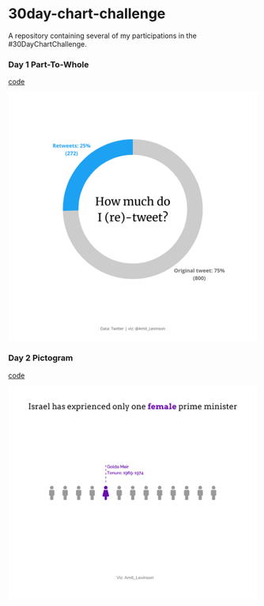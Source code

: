 # 30day-chart-challenge
A repository containing several of my participations in the #30DayChartChallenge.

### Day 1 Part-To-Whole

[code](https://github.com/AmitLevinson/30day-chart-challenge/blob/main/code_and_plots/01_part_to_whole/01_part_to_whole.R)

<img src="https://github.com/AmitLevinson/30day-chart-challenge/blob/main/code_and_plots/01_part_to_whole/retweet.png?raw=true" alt="a doughtnut chart showing Amit Levinson's tweeting vs retweeting. 25% (272 tweets) are retweets and 75% are original tweets (800 tweets)" width = 700 align="center">

### Day 2 Pictogram

[code](https://github.com/AmitLevinson/30day-chart-challenge/blob/main/code_and_plots/02_pictogram/pm.R)

<img src="https://github.com/AmitLevinson/30day-chart-challenge/blob/main/code_and_plots/02_pictogram/pm.png?raw=true" alt="A Pictogram of 13 individuals representing the 13 distinct Israeli prime ministers. One individuals is in purple, representing the only one -- Golda Meir" width = 700 align="center">